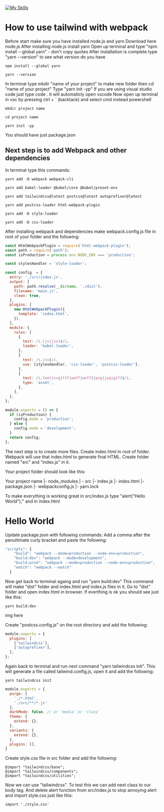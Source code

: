 [![My Skills](https://skillicons.dev/icons?i=webpack,tailwind)](https://skillicons.dev)

# How to use tailwind with webpack

Before start make sure you have installed node.js and yarn
Download here node.js
After installing node.js install yarn
Open up terminal and type "npm install --global yarn" - don't copy quotes
After installation is complete type "yarn --version" to see what version do you have

```
npm install --global yarn
```

```
yarn --version
```

In terminal type mkdir "name of your project" to make new folder then cd "name of your project"
Type "yarn init -yp"
If you are using visual studio code just type code . it will automaticly open vscode 
Now open up terminal in vsc by pressing ctrl + ` (backtack) and select cmd instead powershell

```
mkdir project name
```

```
cd project name
```

```
yarn init -yp
```

You should have just package.json

## Next step is to add Webpack and other dependencies

In terminal type this commands:
```
yarn add -D webpack webpack-cli
```
```
yarn add babel-loader @babel/core @babel/preset-env
```
```
yarn add tailwindcss@latest postcss@latest autoprefixer@latest
```
```
yarn add postcss-loader html-webpack-plugin
```
```
yarn add -D style-loader
```
```
yarn add -D css-loader	
```
After installing webpack and dependencies make webpack.config.js file in root of your folder and the following:

```javascript
const HtmlWebpackPlugin = require('html-webpack-plugin');
const path = require('path');
const isProduction = process.env.NODE_ENV === 'production';

const stylesHandler = 'style-loader';

const config  = {
  entry: './src/index.js',
  output: {
    path: path.resolve(__dirname, './dist'),
    filename: 'main.js',
    clean: true,
  },
  plugins: [
    new HtmlWebpackPlugin({
      template: 'index.html',
    }),
  ],
  module: {
    rules: [
      {
        test: /\.(js|jsx)$/i,
        loader: 'babel-loader',
      },
      {
        test: /\.css$/i,
        use: [stylesHandler, 'css-loader', 'postcss-loader'],
      },
      {
        test: /\.(eot|svg|ttf|woff|woff2|png|jpg|gif)$/i,
        type: 'asset',
      },
    ],
  },
};

module.exports = () => {
  if (isProduction) {
    config.mode = 'production';
  } else {
    config.mode = 'development';
  }
  return config;
};
```

The next step is to create more files.
Create index.html in root of folder.
Webpack will use that index.html to generate final HTML.
Create folder named "src" and "index.js" in it.

Your project folder should look like this:

Your project name
|- node_modules
| - src
  |- index.js
|- index.html
|- package.json
|- webpackconfig.js
|- yarn.lock

To make everything is working great in src/index.js type "alert("Hello World");" and in index.html <h1>Hello World</h1>

Update package.json with following commands:
Add a comma after the penultimate curly bracket and paste the following:

```javascript
"scripts": {
    "build": "webpack --mode=production --node-env=production",
    "build:dev": "webpack --mode=development",
    "build:prod": "webpack --mode=production --node-env=production",
    "watch": "webpack --watch"
  }
```

Now get back to terminal againg and run "yarn build:dev"
This command will make "dist" folder and index.html and index.js files in it.
Go to "dist" folder and open index.html in browser. If everthing is ok you should see just like this:

```
yarn build:dev
```

img here



Create "postcss.config.js" on the root directory and add the following: 

```javascript
module.exports = {
  plugins: [
    ['tailwindcss'],
    ['autoprefixer'],
  ],
};
```

Again back to terminal and run next command "yarn tailwindcss init". This will generate a file called tailwind.config.js, open it and add the following:

```
yarn tailwindcss init

```
```javascript
module.exports = {
  purge: [
    './*.html',
    './src/**/*.js'
  ],
  darkMode: false, // or 'media' or 'class'
  theme: {
    extend: {},
  },
  variants: {
    extend: {},
  },
  plugins: [],
}
```

Create style.css file in src folder and add the following:
```
@import "tailwindcss/base";
@import "tailwindcss/components";
@import "tailwindcss/utilities";
```

Now we can use "tailwindcss". To test this we can add next class to our body tag.
And delete alert function from src/index.js to stop annoying alert and import style.css just like this:

```
import './style.css'
```
 

